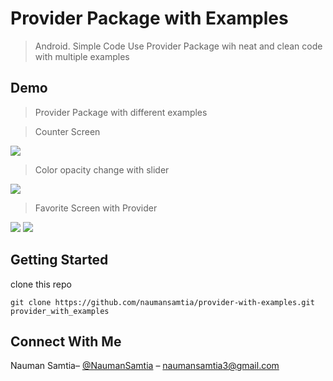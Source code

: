 # Provider Package with Examples

>Android. Simple Code
>Use Provider Package wih neat and clean code with multiple examples


## Demo
>Provider Package with different examples




>Counter Screen

![](count.png)

>Color opacity change with slider

![](color-with-slider.png)

>Favorite Screen with Provider

![](fav1.png)
![](fav2.png)


## Getting Started
clone this repo
```
git clone https://github.com/naumansamtia/provider-with-examples.git provider_with_examples
```
## Connect With Me
Nauman Samtia– [@NaumanSamtia](https://www.linkedin.com/in/naumansamtia/) – naumansamtia3@gmail.com
